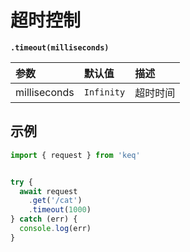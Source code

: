 # 超时控制

**`.timeout(milliseconds)`**

| **参数**     | **默认值** | **描述** |
| :----------- | :--------- | :------- |
| milliseconds | `Infinity` | 超时时间 |

## 示例

<!-- prettier-ignore -->
```typescript
import { request } from 'keq'


try {
  await request
    .get('/cat')
    .timeout(1000)
} catch (err) {
  console.log(err)
}
```
